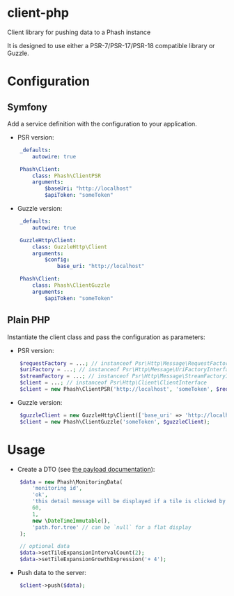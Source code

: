 # client-php
Client library for pushing data to a Phash instance

It is designed to use either a PSR-7/PSR-17/PSR-18 compatible library or Guzzle.

# Configuration

## Symfony

Add a service definition with the configuration to your application.

* PSR version:

```yaml
    _defaults:
        autowire: true

    Phash\Client:
        class: Phash\ClientPSR
        arguments:
            $baseUri: "http://localhost"
            $apiToken: "someToken"
```

* Guzzle version:

```yaml
    _defaults:
        autowire: true

    GuzzleHttp\Client:
        class: GuzzleHttp\Client
        arguments:
            $config:
                base_uri: "http://localhost"

    Phash\Client:
        class: Phash\ClientGuzzle
        arguments:
            $apiToken: "someToken"
```

## Plain PHP

Instantiate the client class and pass the configuration as parameters:

* PSR version:

```php
    $requestFactory = ...; // instanceof Psr\Http\Message\RequestFactoryInterface
    $uriFactory = ...; // instanceof Psr\Http\Message\UriFactoryInterface
    $streamFactory = ...; // instanceof Psr\Http\Message\StreamFactoryInterface
    $client = ...; // instanceof Psr\Http\Client\ClientInterface
    $client = new Phash\ClientPSR('http://localhost', 'someToken', $requestFactory, $uriFactory, $streamFactory, $client);
```

* Guzzle version:

```php
    $guzzleClient = new GuzzleHttp\Client(['base_uri' => 'http://localhost']);
    $client = new Phash\ClientGuzzle('someToken', $guzzleClient);
```

# Usage

* Create a DTO (see [the payload documentation](https://github.com/ph-ash/documentation#payload-format)):

```php
    $data = new Phash\MonitoringData(
        'monitoring id',
        'ok',
        'this detail message will be displayed if a tile is clicked by a user',
        60,
        1,
        new \DateTimeImmutable(),
        'path.for.tree' // can be `null` for a flat display
    );

    // optional data
    $data->setTileExpansionIntervalCount(2);
    $data->setTileExpansionGrowthExpression('+ 4');
```

* Push data to the server:

```php
    $client->push($data);
```
